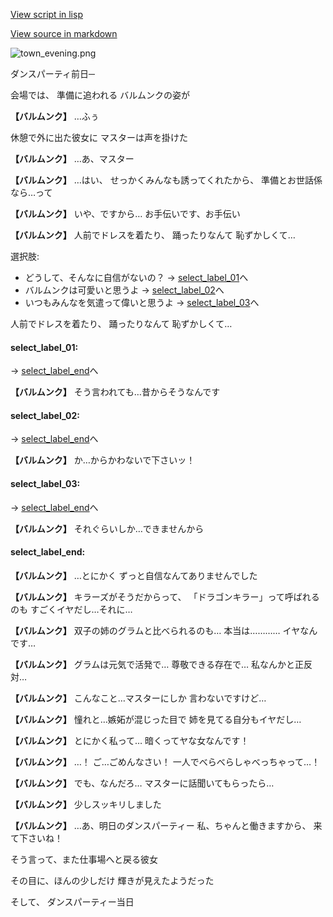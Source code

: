 [View script in lisp](../scripts/10091202.txt)

[View source in markdown](10091202.md)

![town_evening.png](../images/backgrounds/town_evening.png)

ダンスパーティ前日─

会場では、
準備に追われる
バルムンクの姿が

**【バルムンク】**
…ふぅ

休憩で外に出た彼女に
マスターは声を掛けた

**【バルムンク】**
…あ、マスター

**【バルムンク】**
…はい、
せっかくみんなも誘ってくれたから、
準備とお世話係なら…って

**【バルムンク】**
いや、ですから…
お手伝いです、お手伝い

**【バルムンク】**
人前でドレスを着たり、
踊ったりなんて
恥ずかしくて…

選択肢:
- どうして、そんなに自信がないの？ → [select_label_01](#select_label_01)へ
- バルムンクは可愛いと思うよ → [select_label_02](#select_label_02)へ
- いつもみんなを気遣って偉いと思うよ → [select_label_03](#select_label_03)へ

人前でドレスを着たり、
踊ったりなんて
恥ずかしくて…

#### select_label_01:
 → [select_label_end](#select_label_end)へ

**【バルムンク】**
そう言われても…昔からそうなんです

#### select_label_02:
 → [select_label_end](#select_label_end)へ

**【バルムンク】**
か…からかわないで下さいッ！

#### select_label_03:
 → [select_label_end](#select_label_end)へ

**【バルムンク】**
それぐらいしか…できませんから

#### select_label_end:

**【バルムンク】**
…とにかく
ずっと自信なんてありませんでした

**【バルムンク】**
キラーズがそうだからって、
「ドラゴンキラー」って呼ばれるのも
すごくイヤだし…それに…

**【バルムンク】**
双子の姉のグラムと比べられるのも…
本当は…………
イヤなんです…

**【バルムンク】**
グラムは元気で活発で…
尊敬できる存在で…
私なんかと正反対…

**【バルムンク】**
こんなこと…マスターにしか
言わないですけど…

**【バルムンク】**
憧れと…嫉妬が混じった目で
姉を見てる自分もイヤだし…

**【バルムンク】**
とにかく私って…
暗くってヤな女なんです！

**【バルムンク】**
…！
ご…ごめんなさい！
一人でべらべらしゃべっちゃって…！

**【バルムンク】**
でも、なんだろ…
マスターに話聞いてもらったら…

**【バルムンク】**
少しスッキリしました

**【バルムンク】**
…あ、明日のダンスパーティー
私、ちゃんと働きますから、
来て下さいね！

そう言って、また仕事場へと戻る彼女

その目に、ほんの少しだけ
輝きが見えたようだった

そして、
ダンスパーティー当日